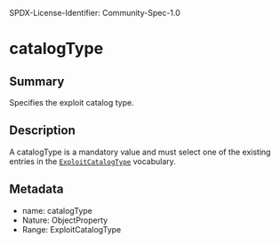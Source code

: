 SPDX-License-Identifier: Community-Spec-1.0

# catalogType

## Summary

Specifies the exploit catalog type.

## Description

A catalogType is a mandatory value and must select one of the existing entries
in the [`ExploitCatalogType`](../Vocabularies/ExploitCatalogType.md) vocabulary.

## Metadata

- name: catalogType
- Nature: ObjectProperty
- Range: ExploitCatalogType
